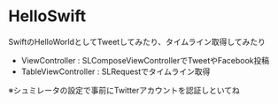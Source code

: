 HelloSwift
==========

SwiftのHelloWorldとしてTweetしてみたり、タイムライン取得してみたり

- ViewController : SLComposeViewControllerでTweetやFacebook投稿
- TableViewController : SLRequestでタイムライン取得

※シュミレータの設定で事前にTwitterアカウントを認証しといてね
